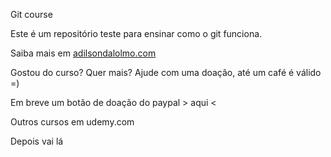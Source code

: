 Git course

Este é um repositório teste para ensinar como o git funciona.

Saiba mais em [adilsondalolmo.com](http://adilsondalolmo.com)

Gostou do curso? Quer mais? Ajude com uma doação, até um café é válido =)

Em breve um botão de doação do paypal > aqui <

Outros cursos em udemy.com

Depois vai lá